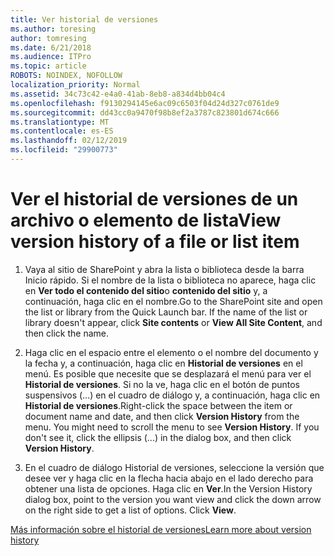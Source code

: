 ```yaml
---
title: Ver historial de versiones
ms.author: toresing
author: tomresing
ms.date: 6/21/2018
ms.audience: ITPro
ms.topic: article
ROBOTS: NOINDEX, NOFOLLOW
localization_priority: Normal
ms.assetid: 34c73c42-e4a0-41ab-8eb8-a834d4bb04c4
ms.openlocfilehash: f9130294145e6ac09c6503f04d24d327c0761de9
ms.sourcegitcommit: dd43cc0a9470f98b8ef2a3787c823801d674c666
ms.translationtype: MT
ms.contentlocale: es-ES
ms.lasthandoff: 02/12/2019
ms.locfileid: "29900773"
---
```

# <a name="view-version-history-of-a-file-or-list-item"></a><span data-ttu-id="1ebb5-102">Ver el historial de versiones de un archivo o elemento de lista</span><span class="sxs-lookup"><span data-stu-id="1ebb5-102">View version history of a file or list item</span></span>

1. <span data-ttu-id="1ebb5-p101">Vaya al sitio de SharePoint y abra la lista o biblioteca desde la barra Inicio rápido. Si el nombre de la lista o biblioteca no aparece, haga clic en **Ver todo el contenido del sitio**o **contenido del sitio** y, a continuación, haga clic en el nombre.</span><span class="sxs-lookup"><span data-stu-id="1ebb5-p101">Go to the SharePoint site and open the list or library from the Quick Launch bar. If the name of the list or library doesn't appear, click **Site contents** or **View All Site Content**, and then click the name.</span></span>
    
2. <span data-ttu-id="1ebb5-p102">Haga clic en el espacio entre el elemento o el nombre del documento y la fecha y, a continuación, haga clic en **Historial de versiones** en el menú. Es posible que necesite que se desplazará el menú para ver el **Historial de versiones**. Si no la ve, haga clic en el botón de puntos suspensivos (...) en el cuadro de diálogo y, a continuación, haga clic en **Historial de versiones**.</span><span class="sxs-lookup"><span data-stu-id="1ebb5-p102">Right-click the space between the item or document name and date, and then click **Version History** from the menu. You might need to scroll the menu to see **Version History**. If you don't see it, click the ellipsis (...) in the dialog box, and then click **Version History**.</span></span>
    
3. <span data-ttu-id="1ebb5-p103">En el cuadro de diálogo Historial de versiones, seleccione la versión que desee ver y haga clic en la flecha hacia abajo en el lado derecho para obtener una lista de opciones. Haga clic en **Ver**.</span><span class="sxs-lookup"><span data-stu-id="1ebb5-p103">In the Version History dialog box, point to the version you want view and click the down arrow on the right side to get a list of options. Click **View**.</span></span>
    
[<span data-ttu-id="1ebb5-110">Más información sobre el historial de versiones</span><span class="sxs-lookup"><span data-stu-id="1ebb5-110">Learn more about version history</span></span>](https://go.microsoft.com/fwlink/?linkid=875709)
  

